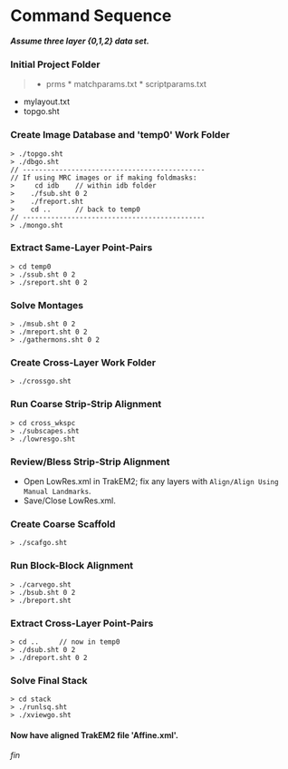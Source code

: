 # Command Sequence

**_Assume three layer {0,1,2} data set._**

### Initial Project Folder

>* prms
    * matchparams.txt
    * scriptparams.txt
* mylayout.txt
* topgo.sht

### Create Image Database and 'temp0' Work Folder

```
> ./topgo.sht
> ./dbgo.sht
// ---------------------------------------------
// If using MRC images or if making foldmasks:
>     cd idb    // within idb folder
>    ./fsub.sht 0 2
>    ./freport.sht
>    cd ..      // back to temp0
// ---------------------------------------------
> ./mongo.sht
```

### Extract Same-Layer Point-Pairs

```
> cd temp0
> ./ssub.sht 0 2
> ./sreport.sht 0 2
```

### Solve Montages

```
> ./msub.sht 0 2
> ./mreport.sht 0 2
> ./gathermons.sht 0 2
```

### Create Cross-Layer Work Folder

```
> ./crossgo.sht
```

### Run Coarse Strip-Strip Alignment

```
> cd cross_wkspc
> ./subscapes.sht
> ./lowresgo.sht
```

### Review/Bless Strip-Strip Alignment

* Open LowRes.xml in TrakEM2; fix any layers with `Align/Align Using Manual Landmarks`.
* Save/Close LowRes.xml.

### Create Coarse Scaffold

```
> ./scafgo.sht
```

### Run Block-Block Alignment

```
> ./carvego.sht
> ./bsub.sht 0 2
> ./breport.sht
```

### Extract Cross-Layer Point-Pairs

```
> cd ..		// now in temp0
> ./dsub.sht 0 2
> ./dreport.sht 0 2
```

### Solve Final Stack

```
> cd stack
> ./runlsq.sht
> ./xviewgo.sht
```

#### Now have aligned TrakEM2 file 'Affine.xml'.

_fin_


